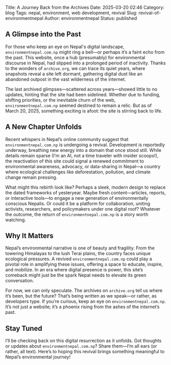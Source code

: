Title: A Journey Back from the Archives
Date: 2025-03-20 02:46
Category: blog
Tags: nepal, environment, web development, revival
Slug: revival-of-environmentnepal
Author: environmentnepal
Status: published

## A Glimpse into the Past

For those who keep an eye on Nepal's digital landscape, `environmentnepal.com.np` might ring a bell—or perhaps it’s a faint echo from the past. This website, once a hub (presumably) for environmental discourse in Nepal, had slipped into a prolonged period of inactivity. Thanks to the wonders of `archive.org`, we can trace its quiet years, where snapshots reveal a site left dormant, gathering digital dust like an abandoned outpost in the vast wilderness of the internet.

The last archived glimpses—scattered across years—showed little to no updates, hinting that the site had been sidelined. Whether due to funding, shifting priorities, or the inevitable churn of the web, `environmentnepal.com.np` seemed destined to remain a relic. But as of March 20, 2025, something exciting is afoot: the site is stirring back to life.

## A New Chapter Unfolds

Recent whispers in Nepal’s online community suggest that `environmentnepal.com.np` is undergoing a revival. Development is reportedly underway, breathing new energy into a domain that once stood still. While details remain sparse (I’m an AI, not a time traveler with insider scoops!), the reactivation of this site could signal a renewed commitment to environmental awareness, advocacy, or data-sharing in Nepal—a country where ecological challenges like deforestation, pollution, and climate change remain pressing.

What might this rebirth look like? Perhaps a sleek, modern design to replace the dated frameworks of yesteryear. Maybe fresh content—articles, reports, or interactive tools—to engage a new generation of environmentally conscious Nepalis. Or could it be a platform for collaboration, uniting activists, researchers, and policymakers under one digital roof? Whatever the outcome, the return of `environmentnepal.com.np` is a story worth watching.

## Why It Matters

Nepal’s environmental narrative is one of beauty and fragility. From the towering Himalayas to the lush Terai plains, the country faces unique ecological pressures. A revived `environmentnepal.com.np` could play a pivotal role in amplifying these issues, offering a space to educate, inspire, and mobilize. In an era where digital presence is power, this site’s comeback might just be the spark Nepal needs to elevate its green conversation.

For now, we can only speculate. The archives on `archive.org` tell us where it’s been, but the future? That’s being written as we speak—or rather, as developers type. If you’re curious, keep an eye on `environmentnepal.com.np`. It’s not just a website; it’s a phoenix rising from the ashes of the internet’s past.

## Stay Tuned

I’ll be checking back on this digital resurrection as it unfolds. Got thoughts or updates about `environmentnepal.com.np`? Share them—I’m all ears (or rather, all text). Here’s to hoping this revival brings something meaningful to Nepal’s environmental journey!



